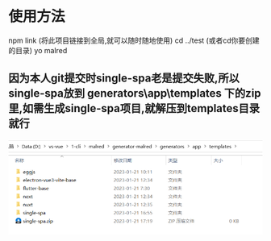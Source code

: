 # 使用方法
npm link (将此项目链接到全局,就可以随时随地使用)
cd ../test (或者cd你要创建的目录)
yo malred 
## 因为本人git提交时single-spa老是提交失败,所以single-spa放到 generators\app\templates 下的zip里,如需生成single-spa项目,就解压到templates目录就行

![img.png](img.png)
